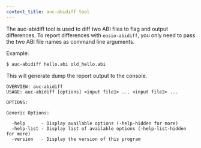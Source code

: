 ```yaml
---
content_title: auc-abidiff tool
---
```


The auc-abidiff tool is used to diff two ABI files to flag and output differences.
To report differences with ```eosio-abidiff```, you only need to pass the two ABI file names as command line arguments.

Example:
```bash
$ auc-abidiff hello.abi old_hello.abi
```

This will generate dump the report output to the console.
```
OVERVIEW: auc-abidiff
USAGE: auc-abidiff [options] <input file1> ... <input file2> ...

OPTIONS:

Generic Options:

  -help      - Display available options (-help-hidden for more)
  -help-list - Display list of available options (-help-list-hidden for more)
  -version   - Display the version of this program
```

